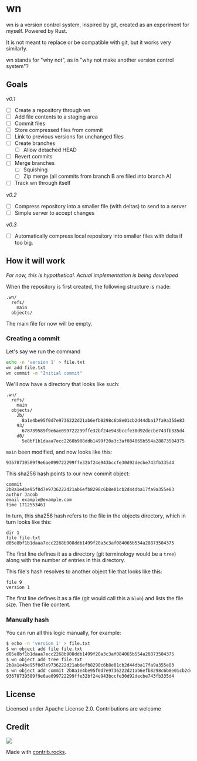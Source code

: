 # wn

wn is a version control system, inspired by git, created as an experiment for myself. Powered by Rust.

It is not meant to replace or be compatible with git, but it works very similarly.

wn stands for "why not", as in "why not make another version control system"?

## Goals

_v0.1_

- [ ] Create a repository through wn
- [ ] Add file contents to a staging area
- [ ] Commit files
- [ ] Store compressed files from commit
- [ ] Link to previous versions for unchanged files
- [ ] Create branches
  - [ ] Allow detached HEAD
- [ ] Revert commits
- [ ] Merge branches
  - [ ] Squishing
  - [ ] Zip merge (all commits from branch B are filed into branch A)
- [ ] Track wn through itself

_v0.2_

- [ ] Compress repository into a smaller file (with deltas) to send to a server
- [ ] Simple server to accept changes

_v0.3_

- [ ] Automatically compress local repository into smaller files with delta if too big.

## How it will work

_For now, this is hypothetical. Actual implementation is being developed_

When the repository is first created, the following structure is made:

```
.wn/
  refs/
    main
  objects/
```

The main file for now will be empty.

### Creating a commit

Let's say we run the command

```bash
echo -n 'version 1' > file.txt
wn add file.txt
wn commit -m "Initial commit"
```

We'll now have a directory that looks like such:

```
.wn/
  refs/
    main
  objects/
    2b/
      8a1e4be95f0d7e9736222d21ab6efb8298c6b8e01cb2d44dba17fa9a355e83
    93/
      678739589f9e6ae099722299ffe32bf24e943bccfe30d92decbe743fb335d4
    d0/
      5e8bf1b1daaa7ecc2268b908ddb1499f20a3c3af084065b554a28873504375
```

`main` been modified, and now looks like this:

```
93678739589f9e6ae099722299ffe32bf24e943bccfe30d92decbe743fb335d4
```

This sha256 hash points to our new commit object:

```
commit 2b8a1e4be95f0d7e9736222d21ab6efb8298c6b8e01cb2d44dba17fa9a355e83
author Jacob
email example@example.com
time 1712553461
```

In turn, this sha256 hash refers to the file in the objects directory, which in turn looks like this:

```
dir 1
file file.txt d05e8bf1b1daaa7ecc2268b908ddb1499f20a3c3af084065b554a28873504375
```

The first line defines it as a directory (git terminology would be a `tree`) along with the number of entries in this directory.

This file's hash resolves to another object file that looks like this:

```
file 9
version 1
```

The first line defines it as a file (git would call this a `blob`) and lists the file size. Then the file content.

### Manually hash

You can run all this logic manually, for example:

```bash
$ echo -n 'version 1' > file.txt
$ wn object add file file.txt
d05e8bf1b1daaa7ecc2268b908ddb1499f20a3c3af084065b554a28873504375
$ wn object add tree file.txt
2b8a1e4be95f0d7e9736222d21ab6efb8298c6b8e01cb2d44dba17fa9a355e83
$ wn object add commit 2b8a1e4be95f0d7e9736222d21ab6efb8298c6b8e01cb2d44dba17fa9a355e83 --author "Jacob" --email example@example.com --time 1712553461
93678739589f9e6ae099722299ffe32bf24e943bccfe30d92decbe743fb335d4
```

## License

Licensed under Apache License 2.0. Contributions are welcome

## Credit

<a href="https://github.com/jacobmacweb/wn/graphs/contributors">
  <img src="https://contrib.rocks/image?repo=jacobmacweb/wn" />
</a>

Made with [contrib.rocks](https://contrib.rocks).
